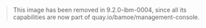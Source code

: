 > This image has been removed in 9.2.0-ibm-0004, since all its capabilities are now part of quay.io/bamoe/management-console.